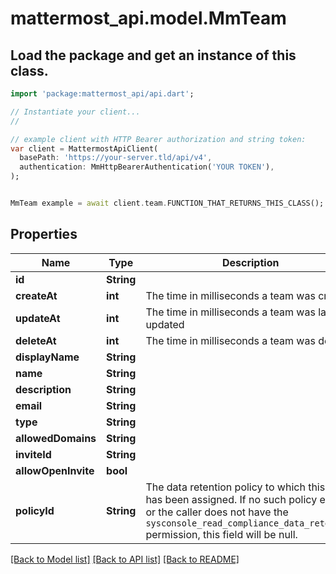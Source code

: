 # mattermost_api.model.MmTeam

## Load the package and get an instance of this class.
```dart
import 'package:mattermost_api/api.dart';

// Instantiate your client...
//

// example client with HTTP Bearer authorization and string token:
var client = MattermostApiClient(
  basePath: 'https://your-server.tld/api/v4',
  authentication: MmHttpBearerAuthentication('YOUR TOKEN'),
);


MmTeam example = await client.team.FUNCTION_THAT_RETURNS_THIS_CLASS();

```

## Properties
Name | Type | Description | Notes
------------ | ------------- | ------------- | -------------
**id** | **String** |  | [optional] 
**createAt** | **int** | The time in milliseconds a team was created | [optional] 
**updateAt** | **int** | The time in milliseconds a team was last updated | [optional] 
**deleteAt** | **int** | The time in milliseconds a team was deleted | [optional] 
**displayName** | **String** |  | [optional] 
**name** | **String** |  | [optional] 
**description** | **String** |  | [optional] 
**email** | **String** |  | [optional] 
**type** | **String** |  | [optional] 
**allowedDomains** | **String** |  | [optional] 
**inviteId** | **String** |  | [optional] 
**allowOpenInvite** | **bool** |  | [optional] 
**policyId** | **String** | The data retention policy to which this team has been assigned. If no such policy exists, or the caller does not have the `sysconsole_read_compliance_data_retention` permission, this field will be null. | [optional] 

[[Back to Model list]](../GENERATED_README.md#documentation-for-models) [[Back to API list]](../GENERATED_README.md#documentation-for-api-endpoints) [[Back to README]](../GENERATED_README.md)


